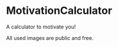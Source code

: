 # MotivationCalculator
A calculator to motivate you!











All used images are public and free.
